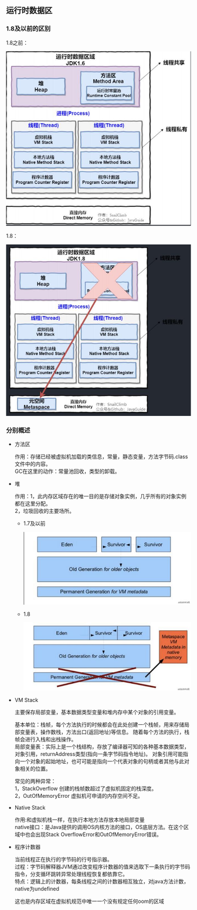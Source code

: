 ## 运行时数据区

### 1.8及以前的区别

1.8之前：

![avatar](../Image/运行时数据区16.jpg)

1.8：

![avatar](../Image/运行时数据区18.jpg)

### 分别概述

- 方法区

  作用：存储已经被虚拟机加载的类信息，常量，静态变量，方法字节码.class文件中的内容。  
  GC在这里的动作：常量池回收，类型的卸载。

- 堆

  作用：1，此内存区域存在的唯一目的是存储对象实例，几乎所有的对象实例都在这里分配。         
  2，垃圾回收的主要场所。

  - 1.7及以前

    ![avatar](../Image/堆内存17.jpg)

  - 1.8

    ![avatar](../Image/堆内存18.jpg)

- VM Stack

  主要保存局部变量，基本数据类型变量和堆内存中某个对象的引用变量。    

  基本单位：栈帧，每个方法执行的时候都会在此处创建一个栈帧，用来存储局部变量表，操作数栈，方法出口(返回地址)等信息。 随着每个方法的执行，栈帧会进行入栈和出栈操作。     
  局部变量表：实际上是一个栈结构，存放了编译器可知的各种基本数据类型，对象引用，returnAddress类型(指向一条字节码指令地址)。      对象引用可能指向一个对象的起始地址，也可可能是指向一个代表对象的句柄或者其他与此对象相关的位置。

  常见的两种异常：          
  1，StackOverflow 创建的栈帧数超过了虚拟机固定的栈深度。         
  2，OutOfMemoryError 虚拟机可申请的内存空间不足。             

- Native Stack

  作用:和虚拟机栈一样，在执行本地方法存放本地局部变量            
  native接口：是Java提供的调用OS内核方法的接口，OS底层方法。在这个区域中也会出现Stack OverflowError和OutOfMemoryError错误。

- 程序计数器

  当前线程正在执行的字节码的行号指示器。         
  过程：字节码解释器JVM通过改变程序计数器的值来选取下一条执行的字节码指令，分支循环跳转异常处理线程恢复都依靠它。         
  特点：逻辑上的计数器，每条线程之间的计数器相互独立，对java方法计数，native为undefined       

  这也是内存区域在虚拟机规范中唯一一个没有规定任何oom的区域   